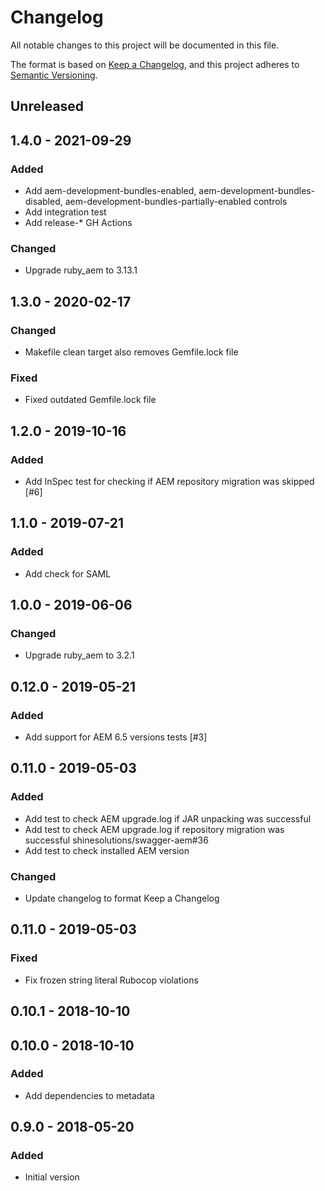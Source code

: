 # Changelog

All notable changes to this project will be documented in this file.

The format is based on [Keep a Changelog](https://keepachangelog.com/en/1.0.0/),
and this project adheres to [Semantic Versioning](https://semver.org/spec/v2.0.0.html).

## Unreleased

## 1.4.0 - 2021-09-29
### Added
- Add aem-development-bundles-enabled, aem-development-bundles-disabled, aem-development-bundles-partially-enabled controls
- Add integration test
- Add release-* GH Actions

### Changed
- Upgrade ruby_aem to 3.13.1

## 1.3.0 - 2020-02-17
### Changed
- Makefile clean target also removes Gemfile.lock file

### Fixed
- Fixed outdated Gemfile.lock file

## 1.2.0 - 2019-10-16
### Added
- Add InSpec test for checking if AEM repository migration was skipped [#6]

## 1.1.0 - 2019-07-21
### Added
- Add check for SAML

## 1.0.0 - 2019-06-06
### Changed
- Upgrade ruby_aem to 3.2.1

## 0.12.0 - 2019-05-21
### Added
- Add support for AEM 6.5 versions tests [#3]

## 0.11.0 - 2019-05-03
### Added
- Add test to check AEM upgrade.log if JAR unpacking was successful
- Add test to check AEM upgrade.log if repository migration was successful shinesolutions/swagger-aem#36
- Add test to check installed AEM version

### Changed
- Update changelog to format Keep a Changelog

## 0.11.0 - 2019-05-03
### Fixed
- Fix frozen string literal Rubocop violations

## 0.10.1 - 2018-10-10

## 0.10.0 - 2018-10-10
### Added
- Add dependencies to metadata

## 0.9.0 - 2018-05-20
### Added
- Initial version
